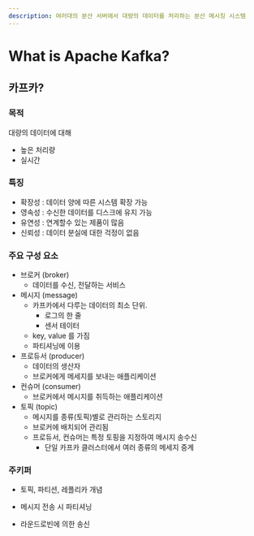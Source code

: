 ```yaml
---
description: 여러대의 분산 서버에서 대량의 데이터를 처리하는 분산 메시징 시스템
---
```


# What is Apache Kafka?

## 카프카?

### 목적

대량의 데이터에 대해 

* 높은 처리량
* 실시간

### 특징

* 확장성 : 데이터 양에 따른 시스템 확장 가능
* 영속성 : 수신한 데이터를 디스크에 유지 가능
* 유연성 : 연계할수 있는 제품이 많음
* 신뢰성 : 데이터 분실에 대한 걱정이 없음



### 주요 구성 요소

* 브로커 \(broker\)
  * 데이터를 수신, 전달하는 서비스
* 메시지 \(message\)
  * 카프카에서 다루는 데이터의 최소 단위.
    * 로그의 한 줄
    * 센서 테이터
  * key, value 를 가짐
  * 파티셔닝에 이용
* 프로듀서 \(producer\)
  * 데이터의 생산자
  * 브로커에게 메세지를 보내는 애플리케이션
* 컨슈머 \(consumer\)
  * 브로커에서 메시지를 취득하는 애플리케이션
* 토픽 \(topic\)
  * 메시지를 종류\(토픽\)별로 관리하는 스토리지
  * 브로커에 배치되어 관리됨
  * 프로듀서, 컨슈머는 특정 토핑을 지정하여 메시지 송수신
    * 단일 카프카 클러스터에서 여러 종류의 메세지 중계



### 주키퍼



+ 토픽, 파티션, 레플리카 개념 

+ 메시지 전송 시 파티셔닝 

- 라운드로빈에 의한 송신









